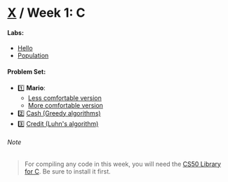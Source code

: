 # [X](../../) / Week 1: C

#### Labs:

-   [Hello](./lab/hello)
-   [Population](./lab/population)

#### Problem Set:

-   :one: **Mario**:
    -   [Less comfortable version](./pset1/mario/less)
    -   [More comfortable version](./pset1/mario/more)
-   :two: [Cash (Greedy algorithms)](./pset1/cash)
-   :three: [Credit (Luhn's algorithm)](./pset1/credit)

###### Note

> For compiling any code in this week, you will need the [CS50 Library for C](https://cs50.readthedocs.io/libraries/cs50/c/). Be sure to install it first.
